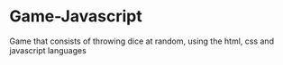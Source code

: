 # Game-Javascript
Game that consists of throwing dice at random, using the html, css and javascript languages
